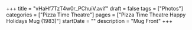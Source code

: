 +++
title = "vHaHf7TzT4w0r_PChuiV.avif"
draft = false
tags = ["Photos"]
categories = ["Pizza Time Theatre"]
pages = ["Pizza Time Theatre Happy Holidays Mug (1983)"]
startDate = ""
description = "Mug Front"
+++
